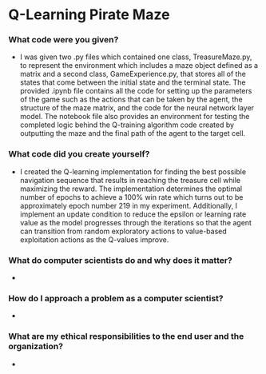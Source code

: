 # Q-Learning Pirate Maze

### What code were you given?
* I was given two .py files which contained one class, TreasureMaze.py, to represent the environment which includes a maze object defined as a matrix and a second class, GameExperience.py, that stores all of the states that come between the initial state and the terminal state. The provided .ipynb file contains all the code for setting up the parameters of the game such as the actions that can be taken by the agent, the structure of the maze matrix, and the code for the neural network layer model. The notebook file also provides an environment for testing the completed logic behind the Q-training algorithm code created by outputting the maze and the final path of the agent to the target cell.
  
### What code did you create yourself?
* I created the Q-learning implementation for finding the best possible navigation sequence that results in reaching the treasure cell while maximizing the reward. The implementation determines the optimal number of epochs to achieve a 100% win rate which turns out to be approximately epoch number 219 in my experiment. Additionally, I implement an update condition to reduce the epsilon or learning rate value as the model progresses through the iterations so that the agent can transition from random exploratory actions to value-based exploitation actions as the Q-values improve.

### What do computer scientists do and why does it matter?
*

### How do I approach a problem as a computer scientist?
*

### What are my ethical responsibilities to the end user and the organization?
*
